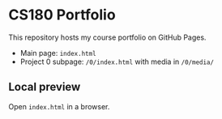 # CS180 Portfolio

This repository hosts my course portfolio on GitHub Pages.

- Main page: `index.html`
- Project 0 subpage: `/0/index.html` with media in `/0/media/`

## Local preview
Open `index.html` in a browser.
